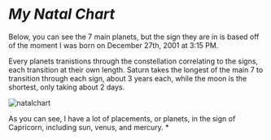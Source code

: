 # _My Natal Chart_

Below, you can see the 7 main planets, but the sign they are in is based off of the moment I was born on December 27th, 2001 at 3:15 PM.

Every planets tranistions through the constellation correlating to the signs, each transition at their own length. Saturn takes the longest of the main 7 to transition through each sign, about 3 years each, while the moon is the shortest, only taking about 2 days.

![natalchart](https://user-images.githubusercontent.com/116019929/197266151-455bb2d8-5067-40ca-8a30-284e66e4e7ac.png)

As you can see, I have a lot of placements, or planets, in the sign of Capricorn, including sun, venus, and mercury.
  *
